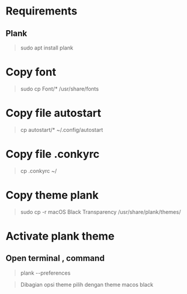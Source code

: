 # Requirements
## Plank
> sudo apt install plank

# Copy font 
> sudo cp Font/* /usr/share/fonts

# Copy file autostart
> cp autostart/* ~/.config/autostart

# Copy file .conkyrc
> cp .conkyrc ~/

# Copy theme plank
> sudo cp -r macOS Black Transparency /usr/share/plank/themes/

# Activate plank theme
## Open terminal , command
> plank --preferences 

> Dibagian opsi theme pilih dengan theme macos black

